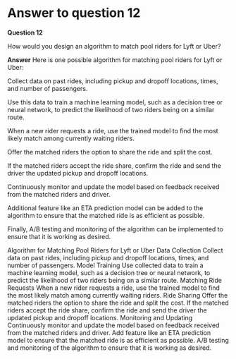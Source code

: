 # Answer to question 12

**Question 12**

How would you design an algorithm to match pool riders for Lyft or Uber?

**Answer**
Here is one possible algorithm for matching pool riders for Lyft or Uber:

Collect data on past rides, including pickup and dropoff locations, times, and number of passengers.

Use this data to train a machine learning model, such as a decision tree or neural network, to predict the likelihood of two riders being on a similar route.

When a new rider requests a ride, use the trained model to find the most likely match among currently waiting riders.

Offer the matched riders the option to share the ride and split the cost.

If the matched riders accept the ride share, confirm the ride and send the driver the updated pickup and dropoff locations.

Continuously monitor and update the model based on feedback received from the matched riders and driver.

Additional feature like an ETA prediction model can be added to the algorithm to ensure that the matched ride is as efficient as possible.

Finally, A/B testing and monitoring of the algorithm can be implemented to ensure that it is working as desired.

Algorithm for Matching Pool Riders for Lyft or Uber
Data Collection
Collect data on past rides, including pickup and dropoff locations, times, and number of passengers.
Model Training
Use collected data to train a machine learning model, such as a decision tree or neural network, to predict the likelihood of two riders being on a similar route.
Matching Ride Requests
When a new rider requests a ride, use the trained model to find the most likely match among currently waiting riders.
Ride Sharing
Offer the matched riders the option to share the ride and split the cost.
If the matched riders accept the ride share, confirm the ride and send the driver the updated pickup and dropoff locations.
Monitoring and Updating
Continuously monitor and update the model based on feedback received from the matched riders and driver.
Add feature like an ETA prediction model to ensure that the matched ride is as efficient as possible.
A/B testing and monitoring of the algorithm to ensure that it is working as desired.
